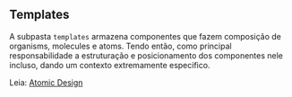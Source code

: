 ## Templates

A subpasta `templates` armazena componentes que fazem composição de organisms, molecules e atoms. Tendo então, como principal responsabilidade a estruturação e posicionamento dos componentes nele incluso, dando um contexto extremamente especifico.

Leia: [Atomic Design](https://medium.com/pretux/atomic-design-o-que-%C3%A9-como-surgiu-e-sua-import%C3%A2ncia-para-a-cria%C3%A7%C3%A3o-do-design-system-e3ac7b5aca2c)

